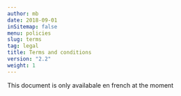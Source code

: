 ```yaml
---
author: mb
date: 2018-09-01
inSitemap: false
menu: policies
slug: terms
tag: legal
title: Terms and conditions
version: "2.2"
weight: 1
---
```



This document is only availabale en french at the moment